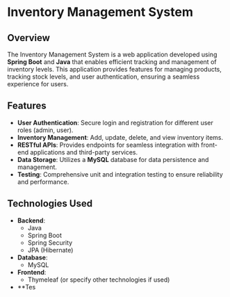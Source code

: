 # Inventory Management System

## Overview
The Inventory Management System is a web application developed using **Spring Boot** and **Java** that enables efficient tracking and management of inventory levels. This application provides features for managing products, tracking stock levels, and user authentication, ensuring a seamless experience for users.

## Features
- **User Authentication**: Secure login and registration for different user roles (admin, user).
- **Inventory Management**: Add, update, delete, and view inventory items.
- **RESTful APIs**: Provides endpoints for seamless integration with front-end applications and third-party services.
- **Data Storage**: Utilizes a **MySQL** database for data persistence and management.
- **Testing**: Comprehensive unit and integration testing to ensure reliability and performance.

## Technologies Used
- **Backend**: 
  - Java
  - Spring Boot
  - Spring Security
  - JPA (Hibernate)
- **Database**: 
  - MySQL
- **Frontend**: 
  - Thymeleaf (or specify other technologies if used)
- **Tes
